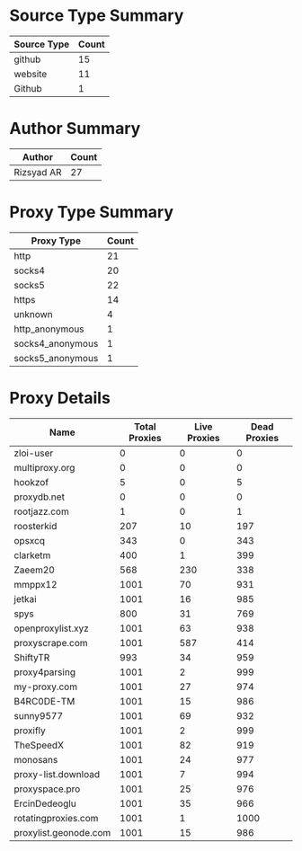 # Source Type Summary

| Source Type | Count |
|-------------|-------|
| github | 15 |
| website | 11 |
| Github | 1 |


# Author Summary

| Author | Count |
|--------|-------|
| Rizsyad AR | 27 |


# Proxy Type Summary

| Proxy Type | Count |
|------------|-------|
| http | 21 |
| socks4 | 20 |
| socks5 | 22 |
| https | 14 |
| unknown | 4 |
| http_anonymous | 1 |
| socks4_anonymous | 1 |
| socks5_anonymous | 1 |


# Proxy Details

| Name | Total Proxies | Live Proxies | Dead Proxies |
|------|---------------|--------------|---------------|
| zloi-user | 0 | 0 | 0 |
| multiproxy.org | 0 | 0 | 0 |
| hookzof | 5 | 0 | 5 |
| proxydb.net | 0 | 0 | 0 |
| rootjazz.com | 1 | 0 | 1 |
| roosterkid | 207 | 10 | 197 |
| opsxcq | 343 | 0 | 343 |
| clarketm | 400 | 1 | 399 |
| Zaeem20 | 568 | 230 | 338 |
| mmppx12 | 1001 | 70 | 931 |
| jetkai | 1001 | 16 | 985 |
| spys | 800 | 31 | 769 |
| openproxylist.xyz | 1001 | 63 | 938 |
| proxyscrape.com | 1001 | 587 | 414 |
| ShiftyTR | 993 | 34 | 959 |
| proxy4parsing | 1001 | 2 | 999 |
| my-proxy.com | 1001 | 27 | 974 |
| B4RC0DE-TM | 1001 | 15 | 986 |
| sunny9577 | 1001 | 69 | 932 |
| proxifly | 1001 | 2 | 999 |
| TheSpeedX | 1001 | 82 | 919 |
| monosans | 1001 | 24 | 977 |
| proxy-list.download | 1001 | 7 | 994 |
| proxyspace.pro | 1001 | 25 | 976 |
| ErcinDedeoglu | 1001 | 35 | 966 |
| rotatingproxies.com | 1001 | 1 | 1000 |
| proxylist.geonode.com | 1001 | 15 | 986 |
